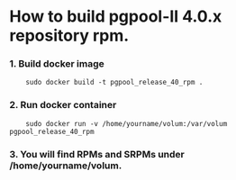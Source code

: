 How to build pgpool-II 4.0.x repository rpm.
==================

### 1. Build docker image

```
	sudo docker build -t pgpool_release_40_rpm .
```

### 2. Run docker container

```
	sudo docker run -v /home/yourname/volum:/var/volum pgpool_release_40_rpm
```
### 3. You will find RPMs and SRPMs under /home/yourname/volum.
